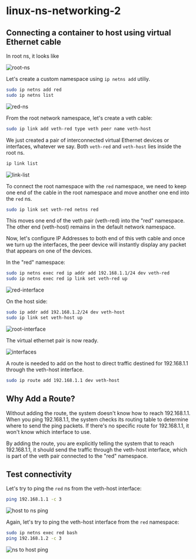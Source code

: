 # linux-ns-networking-2

## Connecting a container to host using virtual Ethernet cable

In root ns, it looks like

![root-ns](https://lab-bucket.s3.brilliant.com.bd/labthumbnail/d5e142d5-3839-4c15-983b-140d30c75616.png)

Let's create a custom namespace using `ip netns add` utiliy.

```bash
sudo ip netns add red
sudo ip netns list
```

![red-ns](https://lab-bucket.s3.brilliant.com.bd/labthumbnail/a9d6a2b2-baed-473b-9944-a6ea4f88a95d.png)

From the root network namespace, let's create a veth cable:

```bash
sudo ip link add veth-red type veth peer name veth-host
```
We just created a pair of interconnected virtual Ethernet devices or interfaces, whatever we say. Both `veth-red` and `veth-host` lies inside the root ns.

```bash
ip link list
```

![link-list](https://lab-bucket.s3.brilliant.com.bd/labthumbnail/a7fd0d34-7648-4c12-abd1-9fa6020f6622.png)

To connect the root namespace with the `red` namespace, we need to keep one end of the cable in the root namespace and move another one end into the `red` ns.

```bash
sudo ip link set veth-red netns red
```
This moves one end of the veth pair (veth-red) into the "red" namespace. The other end (veth-host) remains in the default network namespace.

Now, let's configure IP Addresses to both end of this veth cable and once we turn up the interfaces, the peer device will instantly display any packet that appears on one of the devices.

In the "red" namespace:

```bash
sudo ip netns exec red ip addr add 192.168.1.1/24 dev veth-red
sudo ip netns exec red ip link set veth-red up
```

![red-interface](https://lab-bucket.s3.brilliant.com.bd/labthumbnail/7e6abdb2-3e1d-4e81-9881-1ca23346f633.png)

On the host side:

```bash
sudo ip addr add 192.168.1.2/24 dev veth-host
sudo ip link set veth-host up
```

![root-interface](https://lab-bucket.s3.brilliant.com.bd/labthumbnail/f6050972-f838-4d51-b926-4b5fd11fc38f.png)

The virtual ethernet pair is now ready.

![interfaces](https://lab-bucket.s3.brilliant.com.bd/labthumbnail/fd67f4f9-66a2-48e1-a625-c9db592180cc.png)

A route is needed to add on the host to direct traffic destined for 192.168.1.1 through the veth-host interface.

```bash
sudo ip route add 192.168.1.1 dev veth-host
```

## Why Add a Route?

Without adding the route, the system doesn't know how to reach 192.168.1.1. When you ping 192.168.1.1, the system checks its routing table to determine where to send the ping packets. If there's no specific route for 192.168.1.1, it won't know which interface to use.

By adding the route, you are explicitly telling the system that to reach 192.168.1.1, it should send the traffic through the veth-host interface, which is part of the veth pair connected to the "red" namespace.

## Test connectivity

Let's try to ping the `red` ns from the veth-host interface:

```bash
ping 192.168.1.1 -c 3
```

![host to ns ping](https://lab-bucket.s3.brilliant.com.bd/labthumbnail/00bf9321-386f-492f-a08a-28b6d42bdb9d.png)

Again, let's try to ping the veth-host interface from the `red` namespace:

```bash
sudo ip netns exec red bash
ping 192.168.1.2 -c 3
```

![ns to host ping](https://lab-bucket.s3.brilliant.com.bd/labthumbnail/15503c59-8766-4334-9d50-17f979d58ab0.png)